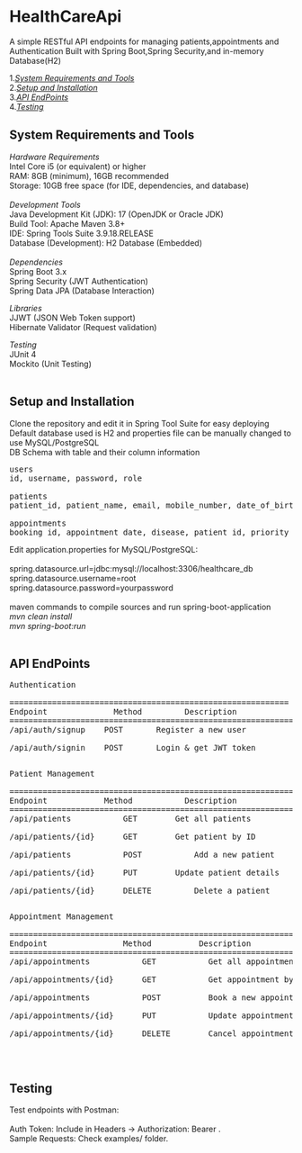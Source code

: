 # HealthCareApi
A simple RESTful API endpoints for managing patients,appointments and Authentication
Built with Spring Boot,Spring Security,and in-memory Database(H2)

1.[_System Requirements and Tools_](https://github.com/karthik21-504/HealthCareApi#system-requirements-and-tools)<br/>
2.[_Setup and Installation_](https://github.com/karthik21-504/HealthCareApi#setup-and-installation-)<br/>
3.[_API EndPoints_](https://github.com/karthik21-504/HealthCareApi#api-endpoints) <br/>
4.[_Testing_](https://github.com/karthik21-504/HealthCareApi#testing)<br/>

## **System Requirements and Tools**<br/>
_Hardware Requirements_ <br/>
Intel Core i5 (or equivalent) or higher<br/>
RAM: 8GB (minimum), 16GB recommended<br/>
Storage: 10GB free space (for IDE, dependencies, and database)<br/>
<br/>
_Development Tools_ <br/>
Java Development Kit (JDK): 17 (OpenJDK or Oracle JDK)<br/>
Build Tool: Apache Maven 3.8+<br/>
IDE: Spring Tools Suite 3.9.18.RELEASE<br/>
Database (Development): H2 Database (Embedded)<br/>
<br/>
_Dependencies_ <br/>
Spring Boot 3.x<br/>
Spring Security (JWT Authentication)<br/>
Spring Data JPA (Database Interaction)<br/>

_Libraries_ <br/>
JJWT (JSON Web Token support)<br/>
Hibernate Validator (Request validation)<br/>

_Testing_ <br/>
JUnit 4<br/>
Mockito (Unit Testing)<br/>
<br/>

## **Setup and Installation** <br/>
Clone the repository and edit it in Spring Tool Suite for easy deploying<br/>
Default database used is H2 and properties file can be manually changed to use MySQL/PostgreSQL<br/>
DB Schema with table and their column information<br/>
<pre>
users
id, username, password, role

patients
patient_id, patient_name, email, mobile_number, date_of_birth

appointments
booking_id, appointment_date, disease, patient_id, priority
</pre>

Edit application.properties for MySQL/PostgreSQL:<br/>
<br/>
spring.datasource.url=jdbc:mysql://localhost:3306/healthcare_db<br/>
spring.datasource.username=root<br/>
spring.datasource.password=yourpassword<br/>
<br/>
maven commands to compile sources and run spring-boot-application<br/>
_mvn clean install<br/>
mvn spring-boot:run<br/>_
<br/>


## **API EndPoints**<br/>

<pre>
Authentication<br/>
===========================================================
Endpoint              Method	     Description    
============================================================
/api/auth/signup	POST	   Register a new user<br/>
/api/auth/signin	POST	   Login & get JWT token<br/>
</pre>
<pre>
Patient Management<br/>
============================================================
Endpoint	        Method	         Description
=============================================================
/api/patients           GET	       Get all patients<br/>
/api/patients/{id}      GET	       Get patient by ID<br/>
/api/patients           POST	       Add a new patient<br/>
/api/patients/{id}      PUT	       Update patient details<br/>
/api/patients/{id}      DELETE	       Delete a patient<br/>
</pre>
<pre>
Appointment Management<br/>
=====================================================================
Endpoint	            Method	        Description
======================================================================
/api/appointments           GET           Get all appointments<br/>
/api/appointments/{id}      GET           Get appointment by ID<br/>
/api/appointments           POST          Book a new appointment<br/>
/api/appointments/{id}      PUT           Update appointment<br/>
/api/appointments/{id}      DELETE        Cancel appointment<br/>
</pre>
<br/>

## **Testing**<br/>

Test endpoints with Postman:<br/>
<br/>
Auth Token: Include in Headers → Authorization: Bearer <token>.<br/>
Sample Requests: Check examples/ folder.<br/>
